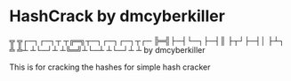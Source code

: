 # HashCrack by dmcyberkiller


╦ ╦┌─┐┌─┐┬ ┬╔═╗┬─┐┌─┐┌─┐┬┌─
╠═╣├─┤└─┐├─┤║  ├┬┘├─┤│  ├┴┐
╩ ╩┴ ┴└─┘┴ ┴╚═╝┴└─┴ ┴└─┘┴ ┴ by dmcyberkiller


This is for cracking the hashes for simple hash cracker
